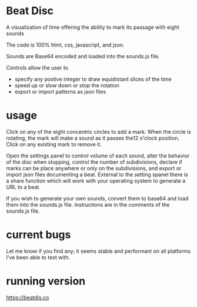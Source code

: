 # Beat Disc
A visualization of time offering the ability to mark its passage with eight sounds

The code is 100% html, css, javascript, and json.

Sounds are Base64 encoded and loaded into the sounds.js file.

Controls allow the user to 
* specify any postive integer to draw equidistant slices of the time
* speed up or slow down or stop the rotation
* export or import patterns as json files

# usage
Click on any of the eight concentric circles to add a mark. When the circle is rotating, the mark will make a sound as it passes the12 o'clock position.
Click on any existing mark to remove it.

Open the settings panel to control volume of each sound, alter the behavior of the disc when stopping, control the number of subdivisions, declare if marks can be place anywhere or only on the subdivisions, and export or import json files documenting a beat. External to the setting spanel there is a share function which will work with your operating system to generate a URL to a beat. 

If you wish to generate your own sounds, convert them to base64 and load them into the sounds.js file. Instructions are in the comments of the sounds.js file.

# current bugs
Let me know if you find any; it seems stable and performant on all platforms I've been able to test with.

# running version
<a href="https://beatdis.co">https://beatdis.co</a>
